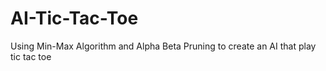 # AI-Tic-Tac-Toe
Using Min-Max Algorithm and Alpha Beta Pruning to create an AI that play tic tac toe
